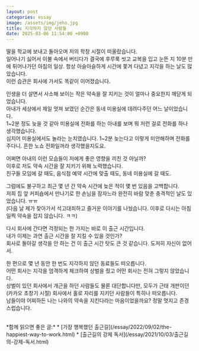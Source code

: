 ```yaml
---
layout: post
categories: essay
image: /assets/img/jeho.jpg
title: 지각하지 않던 사람들
date: 2025-03-06 11:54:00 +0900
---
```


딸을 학교에 보내고 돌아오며 저의 학창 시절이 떠올랐습니다.  
일어나기 싫어서 이불 속에서 버티다가 결국에 후루룩 씻고 교복을 입고 눈뜬 지 10분 만에 튀어나가던 아침의 일상. 항상 아슬아슬하게 시간에 쫓겨 다녔고 지각을 하는 날도 많았습니다.  
이런 습관은 회사에 가서도 똑같이 이어졌습니다.  

인생을 더 살면서 사소해 보이는 작은 약속을 잘 지키는 것이 얼마나 중요한지 깨닫게 되었습니다.  
아내가 세상에서 제일 멋져 보였던 순간은 동네 미용실에 데려다주던 어느 날이었습니다.  
1~2분 정도 늦을 것 같아 미용실에 전화를 하는 아내를 보며 뭐 저런 걸로 전화를 하나 생각했습니다.  
심지어 미용실에서도 놀라는 눈치였습니다. 1~2분 늦는다고 이렇게 미안해하며 전화를 주다니. 흔한 노쇼 전화일꺼라 생각했을지도요.  

어쩌면 아내의 이런 모습들이 저에게 좋은 영향을 끼친 것 아닐까?  
이후로 저도 약속 시간을 잘 지키기 위해 노력했습니다.  
친구들 모임에 갈 때도, 음식점 예약 시간에 맞출 때도, 동네 미용실에 갈 때도.

그럼에도 불구하고 최근 몇 년 간 약속 시간에 늦은 적이 몇 번 있음을 고백합니다.  
저희 집 앞 커피숍에서 만나기로 한 손님을 잠자느라 완전히 바람 맞춘 충격적인 날도 있었습니다. ㅠㅠ  
(다음 날 제가 찾아가서 석고대죄하고 즐거운 이야기를 나눴습니다. 이후로 다시는 아침 일찍 약속을 잡지 않습니다. ㅋㅋ)

다시 회사에 간다면 걱정되는 한 가지는 바로 이 출근 시간입니다.  
내가 이제는 과연 출근 시간을 잘 지킬 수 있을 것인가?  
회사로 돌아갈 생각을 안 하는 건 이 출근 시간 탓도 큰 것 같습니다. 도저히 자신이 없어서.

한 편으로 몇 년 동안 한 번도 지각하지 않던 동료들도 떠오릅니다.  
어떤 회사는 지각을 엄격하게 체크하여 상벌을 줬고 어떤 회사는 전혀 그렇지 않았습니다.  
상벌이 있던 회사에서 개근을 하던 사람들도 물론 대단합니다만, 모두가 근태 개판이던(카카오 초창기 시절) 회사에서 홀로 자리를 지키던 사람들이 특히나 떠오릅니다.  
남들이야 어찌하든 나는 나와의 약속을 지킨다라는 마음이었을까요? 정말 멋지고 존경스럽습니다.

<br>
*함께 읽으면 좋은 글:*
* [가장 행복했던 출근길](/essay/2022/09/02/the-happiest-way-to-work.html)
* [출근길의 강제 독서](/essay/2021/10/03/출근길의-강제-독서.html)
